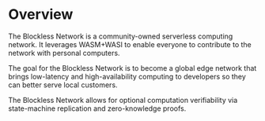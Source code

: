 # Overview

The Blockless Network is a community-owned serverless computing network. It leverages WASM+WASI to enable everyone to contribute to the network with personal computers. 

The goal for the Blockless Network is to become a global edge network that brings low-latency and high-availability computing to developers so they can better serve local customers. 

The Blockless Network allows for optional computation verifiability via state-machine replication and zero-knowledge proofs.